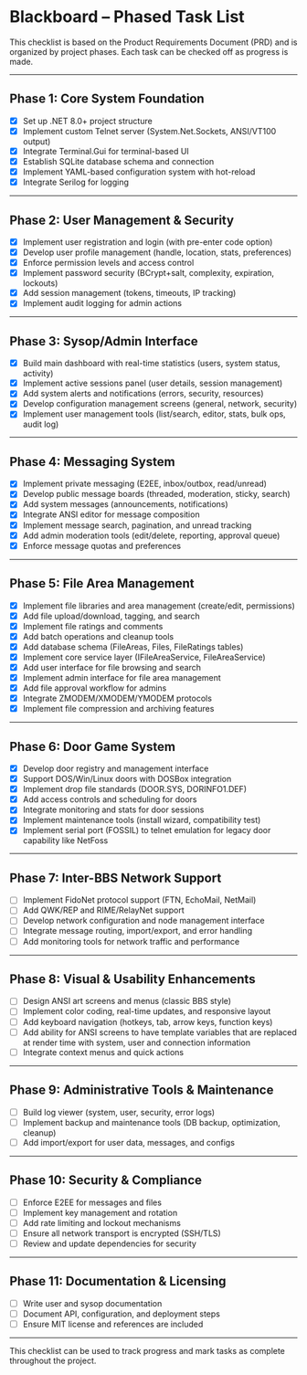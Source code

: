 # Blackboard – Phased Task List

This checklist is based on the Product Requirements Document (PRD) and is organized by project phases. Each task can be checked off as progress is made.

---

## Phase 1: Core System Foundation
- [x] Set up .NET 8.0+ project structure
- [x] Implement custom Telnet server (System.Net.Sockets, ANSI/VT100 output)
- [x] Integrate Terminal.Gui for terminal-based UI
- [x] Establish SQLite database schema and connection
- [x] Implement YAML-based configuration system with hot-reload
- [x] Integrate Serilog for logging

---

## Phase 2: User Management & Security
- [x] Implement user registration and login (with pre-enter code option)
- [x] Develop user profile management (handle, location, stats, preferences)
- [x] Enforce permission levels and access control
- [x] Implement password security (BCrypt+salt, complexity, expiration, lockouts)
- [x] Add session management (tokens, timeouts, IP tracking)
- [x] Implement audit logging for admin actions

---

## Phase 3: Sysop/Admin Interface
- [x] Build main dashboard with real-time statistics (users, system status, activity)
- [x] Implement active sessions panel (user details, session management)
- [x] Add system alerts and notifications (errors, security, resources)
- [x] Develop configuration management screens (general, network, security)
- [x] Implement user management tools (list/search, editor, stats, bulk ops, audit log)

---

## Phase 4: Messaging System
- [x] Implement private messaging (E2EE, inbox/outbox, read/unread)
- [x] Develop public message boards (threaded, moderation, sticky, search)
- [x] Add system messages (announcements, notifications)
- [x] Integrate ANSI editor for message composition
- [x] Implement message search, pagination, and unread tracking
- [x] Add admin moderation tools (edit/delete, reporting, approval queue)
- [x] Enforce message quotas and preferences

---

## Phase 5: File Area Management
- [x] Implement file libraries and area management (create/edit, permissions)
- [x] Add file upload/download, tagging, and search
- [x] Implement file ratings and comments
- [x] Add batch operations and cleanup tools
- [x] Add database schema (FileAreas, Files, FileRatings tables)
- [x] Implement core service layer (IFileAreaService, FileAreaService)
- [x] Add user interface for file browsing and search
- [x] Implement admin interface for file area management
- [x] Add file approval workflow for admins
- [x] Integrate ZMODEM/XMODEM/YMODEM protocols
- [x] Implement file compression and archiving features

---

## Phase 6: Door Game System
- [x] Develop door registry and management interface
- [x] Support DOS/Win/Linux doors with DOSBox integration
- [x] Implement drop file standards (DOOR.SYS, DORINFO1.DEF)
- [x] Add access controls and scheduling for doors
- [x] Integrate monitoring and stats for door sessions
- [x] Implement maintenance tools (install wizard, compatibility test)
- [x] Implement serial port (FOSSIL) to telnet emulation for legacy door capability like NetFoss

---

## Phase 7: Inter-BBS Network Support
- [ ] Implement FidoNet protocol support (FTN, EchoMail, NetMail)
- [ ] Add QWK/REP and RIME/RelayNet support
- [ ] Develop network configuration and node management interface
- [ ] Integrate message routing, import/export, and error handling
- [ ] Add monitoring tools for network traffic and performance

---

## Phase 8: Visual & Usability Enhancements
- [ ] Design ANSI art screens and menus (classic BBS style)
- [ ] Implement color coding, real-time updates, and responsive layout
- [ ] Add keyboard navigation (hotkeys, tab, arrow keys, function keys)
- [ ] Add ability for ANSI screens to have template variables that are replaced at render time with system, user and connection information
- [ ] Integrate context menus and quick actions

---

## Phase 9: Administrative Tools & Maintenance
- [ ] Build log viewer (system, user, security, error logs)
- [ ] Implement backup and maintenance tools (DB backup, optimization, cleanup)
- [ ] Add import/export for user data, messages, and configs

---

## Phase 10: Security & Compliance
- [ ] Enforce E2EE for messages and files
- [ ] Implement key management and rotation
- [ ] Add rate limiting and lockout mechanisms
- [ ] Ensure all network transport is encrypted (SSH/TLS)
- [ ] Review and update dependencies for security

---

## Phase 11: Documentation & Licensing
- [ ] Write user and sysop documentation
- [ ] Document API, configuration, and deployment steps
- [ ] Ensure MIT license and references are included

---

This checklist can be used to track progress and mark tasks as complete throughout the project.
